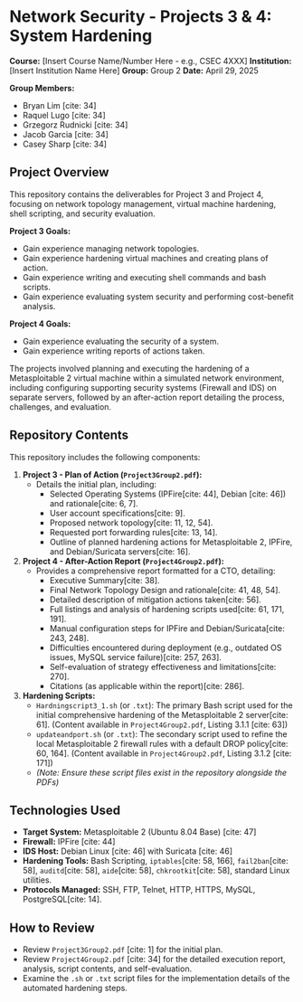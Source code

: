 # Network Security - Projects 3 & 4: System Hardening

**Course:** [Insert Course Name/Number Here - e.g., CSEC 4XXX]
**Institution:** [Insert Institution Name Here]
**Group:** Group 2
**Date:** April 29, 2025

**Group Members:**
* Bryan Lim [cite: 34]
* Raquel Lugo [cite: 34]
* Grzegorz Rudnicki [cite: 34]
* Jacob Garcia [cite: 34]
* Casey Sharp [cite: 34]

## Project Overview

This repository contains the deliverables for Project 3 and Project 4, focusing on network topology management, virtual machine hardening, shell scripting, and security evaluation.

**Project 3 Goals:**
* Gain experience managing network topologies.
* Gain experience hardening virtual machines and creating plans of action.
* Gain experience writing and executing shell commands and bash scripts.
* Gain experience evaluating system security and performing cost-benefit analysis.

**Project 4 Goals:**
* Gain experience evaluating the security of a system.
* Gain experience writing reports of actions taken.

The projects involved planning and executing the hardening of a Metasploitable 2 virtual machine within a simulated network environment, including configuring supporting security systems (Firewall and IDS) on separate servers, followed by an after-action report detailing the process, challenges, and evaluation.

## Repository Contents

This repository includes the following components:

1.  **Project 3 - Plan of Action (`Project3Group2.pdf`):**
    * Details the initial plan, including:
        * Selected Operating Systems (IPFire[cite: 44], Debian [cite: 46]) and rationale[cite: 6, 7].
        * User account specifications[cite: 9].
        * Proposed network topology[cite: 11, 12, 54].
        * Requested port forwarding rules[cite: 13, 14].
        * Outline of planned hardening actions for Metasploitable 2, IPFire, and Debian/Suricata servers[cite: 16].
2.  **Project 4 - After-Action Report (`Project4Group2.pdf`):**
    * Provides a comprehensive report formatted for a CTO, detailing:
        * Executive Summary[cite: 38].
        * Final Network Topology Design and rationale[cite: 41, 48, 54].
        * Detailed description of mitigation actions taken[cite: 56].
        * Full listings and analysis of hardening scripts used[cite: 61, 171, 191].
        * Manual configuration steps for IPFire and Debian/Suricata[cite: 243, 248].
        * Difficulties encountered during deployment (e.g., outdated OS issues, MySQL service failure)[cite: 257, 263].
        * Self-evaluation of strategy effectiveness and limitations[cite: 270].
        * Citations (as applicable within the report)[cite: 286].
3.  **Hardening Scripts:**
    * `Hardningscript3_1.sh` (or `.txt`): The primary Bash script used for the initial comprehensive hardening of the Metasploitable 2 server[cite: 61]. (Content available in `Project4Group2.pdf`, Listing 3.1.1 [cite: 63])
    * `updateandport.sh` (or `.txt`): The secondary script used to refine the local Metasploitable 2 firewall rules with a default DROP policy[cite: 60, 164]. (Content available in `Project4Group2.pdf`, Listing 3.1.2 [cite: 171])
    * *(Note: Ensure these script files exist in the repository alongside the PDFs)*

## Technologies Used

* **Target System:** Metasploitable 2 (Ubuntu 8.04 Base) [cite: 47]
* **Firewall:** IPFire [cite: 44]
* **IDS Host:** Debian Linux [cite: 46] with Suricata [cite: 46]
* **Hardening Tools:** Bash Scripting, `iptables`[cite: 58, 166], `fail2ban`[cite: 58], `auditd`[cite: 58], `aide`[cite: 58], `chkrootkit`[cite: 58], standard Linux utilities.
* **Protocols Managed:** SSH, FTP, Telnet, HTTP, HTTPS, MySQL, PostgreSQL[cite: 14].

## How to Review

* Review `Project3Group2.pdf` [cite: 1] for the initial plan.
* Review `Project4Group2.pdf` [cite: 34] for the detailed execution report, analysis, script contents, and self-evaluation.
* Examine the `.sh` or `.txt` script files for the implementation details of the automated hardening steps.
